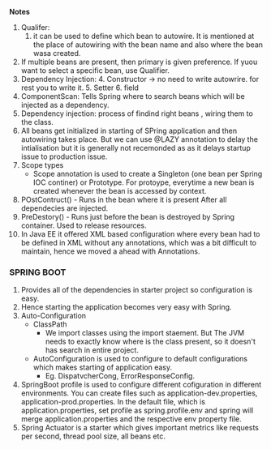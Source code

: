 **Notes**

1. Qualifer: 
   1. it can be used to define which bean to autowire. It is mentioned at the place of autowiring with the bean name
   and also where the bean wasa created.
2. If multiple beans are present, then primary is given preference. If yuou want to select a specific bean, use Qualifier.
3. Dependency Injection:
   4. Constructor -> no need to write autowrire. for rest you to write it.
   5. Setter
   6. field 
4. ComponentScan: Tells Spring where to search beans which will be injected as a dependency.
5. Dependency injection: process of findind right beans , wiring them to the class.
6. All beans get initialized in starting of SPring application and then autowiring takes place.
   But we can use @LAZY annotation to delay the intialisation but it is generally not recemonded as
   as it delays startup issue to production issue.
7. Scope types
   - Scope annotation is used to create a Singleton (one bean per Spring IOC continer) or Prototype.
     For protoype, everytime a new bean is created whenever the bean is accessed by context.
8. POstContruct() - Runs in the bean where it is present After all dependecies are injected.
9. PreDestory() - Runs just before the bean is destroyed by Spring container. Used to release resources.
10. In Java EE it offered XML based configuration where every bean had to be defined in XML without
    any annotations, which was a bit difficult to maintain, hence we moved a ahead with Annotations.

### SPRING BOOT ###

1. Provides all of the dependencies in starter project so configuration is easy.
2. Hence starting the application becomes very easy with Spring.
3. Auto-Configuration
   - ClassPath
     - We import classes using the import staement. But The JVM needs to exactly know where
       is the class present, so it doesn't has search in entire project.
   - AutoConfiguration is used to configure to default configurations which makes starting of application easy.
     - Eg. DispatvcherCong, ErrorResponseConfig.
4. SpringBoot profile is used to configure different cofiguration in different environments. You can create files
    such as application-dev.properties, application-prod.properties. In the default file, which is application.properties,
    set profile as spring.profile.env and spring will merge application.properties and the respective env property file.
5. Spring Actuator is a starter which gives important metrics like requests per second, thread pool size, all beans etc.
    